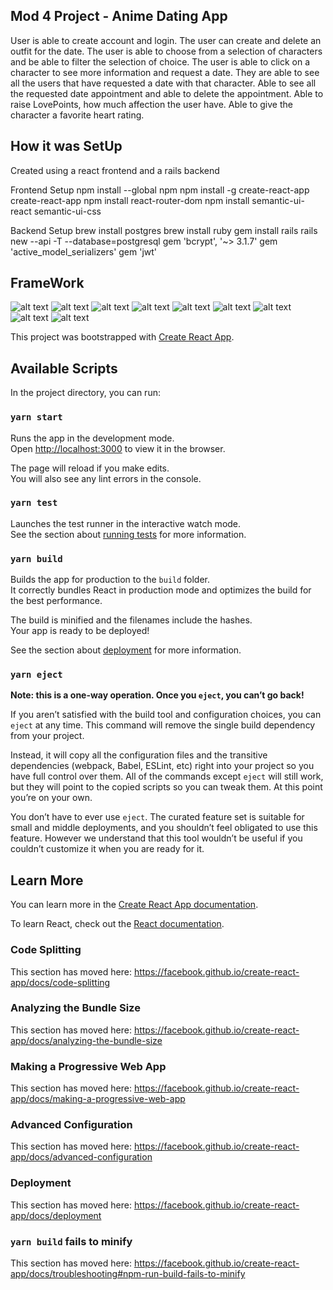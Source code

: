 
## Mod 4 Project - Anime Dating App

User is able to create account and login. 
The user can create and delete an outfit for the date. 
The user is able to choose from a selection of characters and be able to filter the selection of choice. 
The user is able to click on a character to see more information and request a date. They are able to see all the users that have requested a date with that character. 
Able to see all the requested date appointment and able to delete the appointment.
Able to raise LovePoints, how much affection the user have. 
Able to give the character a favorite heart rating.  


## How it was SetUp
Created using a react frontend and a rails backend

Frontend Setup
npm install --global npm
npm install -g create-react-app 
create-react-app <my-project-client> 
npm install react-router-dom
npm install semantic-ui-react semantic-ui-css


Backend Setup
brew install postgres
brew install ruby
gem install rails
rails new <my-project> --api -T --database=postgresql
gem 'bcrypt', '~> 3.1.7'
gem 'active_model_serializers'
gem 'jwt'


## FrameWork
![alt text](https://res.cloudinary.com/dfqzcsl8x/image/upload/v1603460003/Project4/00_aoygxz.png)
![alt text](https://res.cloudinary.com/dfqzcsl8x/image/upload/v1603460028/Project4/01_n595ve.png)
![alt text](https://res.cloudinary.com/dfqzcsl8x/image/upload/v1603460037/Project4/02_fpuwqw.png)
![alt text](https://res.cloudinary.com/dfqzcsl8x/image/upload/v1603460042/Project4/03_spy8ia.png)
![alt text](https://res.cloudinary.com/dfqzcsl8x/image/upload/v1603460017/Project4/04_uvgsxy.png)
![alt text](https://res.cloudinary.com/dfqzcsl8x/image/upload/v1603460032/Project4/06_if4t8t.png)
![alt text](https://res.cloudinary.com/dfqzcsl8x/image/upload/v1603460025/Project4/07_s13pww.png)
![alt text](https://res.cloudinary.com/dfqzcsl8x/image/upload/v1603460040/Project4/08_kkrzh3.png)
![alt text](https://res.cloudinary.com/dfqzcsl8x/image/upload/v1603460041/Project4/09_htwlg5.png)



This project was bootstrapped with [Create React App](https://github.com/facebook/create-react-app).

## Available Scripts

In the project directory, you can run:

### `yarn start`

Runs the app in the development mode.<br />
Open [http://localhost:3000](http://localhost:3000) to view it in the browser.

The page will reload if you make edits.<br />
You will also see any lint errors in the console.

### `yarn test`

Launches the test runner in the interactive watch mode.<br />
See the section about [running tests](https://facebook.github.io/create-react-app/docs/running-tests) for more information.

### `yarn build`

Builds the app for production to the `build` folder.<br />
It correctly bundles React in production mode and optimizes the build for the best performance.

The build is minified and the filenames include the hashes.<br />
Your app is ready to be deployed!

See the section about [deployment](https://facebook.github.io/create-react-app/docs/deployment) for more information.

### `yarn eject`

**Note: this is a one-way operation. Once you `eject`, you can’t go back!**

If you aren’t satisfied with the build tool and configuration choices, you can `eject` at any time. This command will remove the single build dependency from your project.

Instead, it will copy all the configuration files and the transitive dependencies (webpack, Babel, ESLint, etc) right into your project so you have full control over them. All of the commands except `eject` will still work, but they will point to the copied scripts so you can tweak them. At this point you’re on your own.

You don’t have to ever use `eject`. The curated feature set is suitable for small and middle deployments, and you shouldn’t feel obligated to use this feature. However we understand that this tool wouldn’t be useful if you couldn’t customize it when you are ready for it.

## Learn More

You can learn more in the [Create React App documentation](https://facebook.github.io/create-react-app/docs/getting-started).

To learn React, check out the [React documentation](https://reactjs.org/).

### Code Splitting

This section has moved here: https://facebook.github.io/create-react-app/docs/code-splitting

### Analyzing the Bundle Size

This section has moved here: https://facebook.github.io/create-react-app/docs/analyzing-the-bundle-size

### Making a Progressive Web App

This section has moved here: https://facebook.github.io/create-react-app/docs/making-a-progressive-web-app

### Advanced Configuration

This section has moved here: https://facebook.github.io/create-react-app/docs/advanced-configuration

### Deployment

This section has moved here: https://facebook.github.io/create-react-app/docs/deployment

### `yarn build` fails to minify

This section has moved here: https://facebook.github.io/create-react-app/docs/troubleshooting#npm-run-build-fails-to-minify
